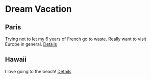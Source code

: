 # Dream Vacation

## Paris
Trying not to let my 6 years of French go to waste. Really want to visit Europe in general.
[Details](https://en.wikipedia.org/wiki/Paris)

## Hawaii
I love going to the beach!
[Details](https://en.wikipedia.org/wiki/Hawaii "Title")